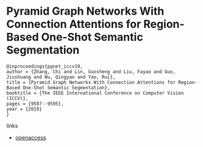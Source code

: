 #  Pyramid Graph Networks With Connection Attentions for Region-Based One-Shot Semantic Segmentation

```
@inproceedings{pgnet_iccv19,
author = {Zhang, Chi and Lin, Guosheng and Liu, Fayao and Guo, Jiushuang and Wu, Qingyao and Yao, Rui},
title = {Pyramid Graph Networks With Connection Attentions for Region-Based One-Shot Semantic Segmentation},
booktitle = {The IEEE International Conference on Computer Vision (ICCV)},
pages = {9587--9595},
year = {2019}
} 
```

links
- [openaccess](openaccess.thecvf.com/content_ICCV_2019/html/Zhang_Pyramid_Graph_Networks_With_Connection_Attentions_for_Region-Based_One-Shot_Semantic_ICCV_2019_paper.html)
